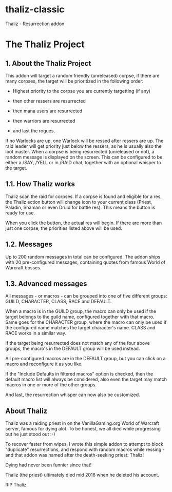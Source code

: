 # thaliz-classic
Thaliz - Resurrection addon


# The Thaliz Project
 

## 1. About the Thaliz Project
This addon will target a random friendly (unreleased) corpse, if there are many corpses, the target will be prioritized in the following order:

- Highest priority to the corpse you are currently targetting (if any)

- then other ressers are resurrected

- then mana users are resurrected

- then warriors are resurrected

- and last the rogues.

 

If no Warlocks are up, one Warlock will be ressed after ressers are up. The raid leader will get priority just below the ressers, as he is usually also the loot master.
When a corpse is being resurrected (unreleased or not), a random message is displayed on the screen. This can be configured to be either a /SAY, /YELL or in /RAID chat, together with an optional whisper to the target.

 
## 1.1. How Thaliz works 
Thaliz scan the raid for corpses. If a corpse is found and eligible for a res, the Thaliz action button will change icon to your current class (Priest, Paladin, Shaman or even Druid for battle res). This means the button is ready for use.

When you click the button, the actual res will begin. If there are more than just one corpse, the priorities listed above will be used.

## 1.2. Messages
Up to 200 random messages in total can be configured. The addon ships with 20 pre-configured messages, containing quotes from famous World of Warcraft bosses.
 

## 1.3. Advanced messages
All messages - or macros - can be grouped into one of five different groups: GUILD, CHARACTER, CLASS, RACE and DEFAULT.

When a macro is in the GUILD group, the macro can only be used if the target belongs to the guild name, configured together with that macro.
Same goes for the CHARACTER group, where the macro can only be used if the configured name matches the target character's name. CLASS and RACE works in a similar way.

If the target being resurrected does not match any of the four above groups, the macro's in the DEFAULT group will be used instead.

All pre-configured macros are in the DEFAULT group, but you can click on a macro and reconfigure it as you like.

 

If the "Include Defaults in filtered macros" option is checked, then the default macro list will always be considered, also even the target may match macros in one or more of the other groups.

And last, the resurrection whisper can now also be customized.



## About Thaliz
Thaliz was a raiding priest in <Goldshire Golfclub> on the VanillaGaming.org World of Warcraft server, famous for dying alot. To be honest, we all died while progressing but he just stood out :-)

 

To recover faster from wipes, I wrote this simple addon to attempt to block "duplicate" resurrections, and respond with random macros while ressing - and that addon was named after the death-seeking priest: Thaliz!

Dying had never been funnier since that!

 

Thaliz (the priest) ultimately died mid 2016 when he deleted his account.

RIP Thaliz.
